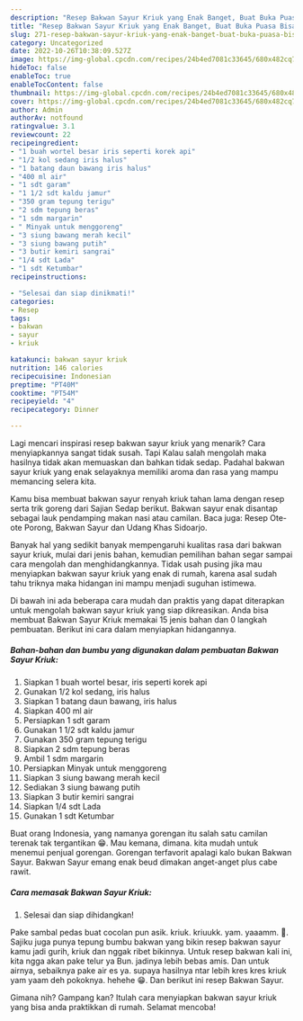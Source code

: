 ```yaml
---
description: "Resep Bakwan Sayur Kriuk yang Enak Banget, Buat Buka Puasa Bisa Manjain Lidah"
title: "Resep Bakwan Sayur Kriuk yang Enak Banget, Buat Buka Puasa Bisa Manjain Lidah"
slug: 271-resep-bakwan-sayur-kriuk-yang-enak-banget-buat-buka-puasa-bisa-manjain-lidah
category: Uncategorized
date: 2022-10-26T10:38:09.527Z
image: https://img-global.cpcdn.com/recipes/24b4ed7081c33645/680x482cq70/bakwan-sayur-kriuk-foto-resep-utama.jpg
hideToc: false
enableToc: true
enableTocContent: false
thumbnail: https://img-global.cpcdn.com/recipes/24b4ed7081c33645/680x482cq70/bakwan-sayur-kriuk-foto-resep-utama.jpg
cover: https://img-global.cpcdn.com/recipes/24b4ed7081c33645/680x482cq70/bakwan-sayur-kriuk-foto-resep-utama.jpg
author: Admin
authorAv: notfound
ratingvalue: 3.1
reviewcount: 22
recipeingredient:
- "1 buah wortel besar iris seperti korek api"
- "1/2 kol sedang iris halus"
- "1 batang daun bawang iris halus"
- "400 ml air"
- "1 sdt garam"
- "1 1/2 sdt kaldu jamur"
- "350 gram tepung terigu"
- "2 sdm tepung beras"
- "1 sdm margarin"
- " Minyak untuk menggoreng"
- "3 siung bawang merah kecil"
- "3 siung bawang putih"
- "3 butir kemiri sangrai"
- "1/4 sdt Lada"
- "1 sdt Ketumbar"
recipeinstructions:

- "Selesai dan siap dinikmati!"
categories:
- Resep
tags:
- bakwan
- sayur
- kriuk

katakunci: bakwan sayur kriuk 
nutrition: 146 calories
recipecuisine: Indonesian
preptime: "PT40M"
cooktime: "PT54M"
recipeyield: "4"
recipecategory: Dinner

---
```



Lagi mencari inspirasi resep bakwan sayur kriuk yang menarik? Cara menyiapkannya sangat tidak susah. Tapi Kalau salah mengolah maka hasilnya tidak akan memuaskan dan bahkan tidak sedap. Padahal bakwan sayur kriuk yang enak selayaknya memiliki aroma dan rasa yang mampu memancing selera kita.


Kamu bisa membuat bakwan sayur renyah kriuk tahan lama dengan resep serta trik goreng dari Sajian Sedap berikut. Bakwan sayur enak disantap sebagai lauk pendamping makan nasi atau camilan. Baca juga: Resep Ote-ote Porong, Bakwan Sayur dan Udang Khas Sidoarjo.

Banyak hal yang sedikit banyak mempengaruhi kualitas rasa dari bakwan sayur kriuk, mulai dari jenis bahan, kemudian pemilihan bahan segar sampai cara mengolah dan menghidangkannya. Tidak usah pusing jika mau menyiapkan bakwan sayur kriuk yang enak di rumah, karena asal sudah tahu triknya maka hidangan ini mampu menjadi suguhan istimewa.


Di bawah ini ada beberapa cara mudah dan praktis yang dapat diterapkan untuk mengolah bakwan sayur kriuk yang siap dikreasikan. Anda bisa membuat Bakwan Sayur Kriuk memakai 15 jenis bahan dan 0 langkah pembuatan. Berikut ini cara dalam menyiapkan hidangannya.

<!--inarticleads1-->

##### Bahan-bahan dan bumbu yang digunakan dalam pembuatan Bakwan Sayur Kriuk:

1. Siapkan 1 buah wortel besar, iris seperti korek api
1. Gunakan 1/2 kol sedang, iris halus
1. Siapkan 1 batang daun bawang, iris halus
1. Siapkan 400 ml air
1. Persiapkan 1 sdt garam
1. Gunakan 1 1/2 sdt kaldu jamur
1. Gunakan 350 gram tepung terigu
1. Siapkan 2 sdm tepung beras
1. Ambil 1 sdm margarin
1. Persiapkan  Minyak untuk menggoreng
1. Siapkan 3 siung bawang merah kecil
1. Sediakan 3 siung bawang putih
1. Siapkan 3 butir kemiri sangrai
1. Siapkan 1/4 sdt Lada
1. Gunakan 1 sdt Ketumbar


Buat orang Indonesia, yang namanya gorengan itu salah satu camilan terenak tak tergantikan 😁. Mau kemana, dimana. kita mudah untuk menemui penjual gorengan. Gorengan terfavorit apalagi kalo bukan Bakwan Sayur. Bakwan Sayur emang enak beud dimakan anget-anget plus cabe rawit. 

<!--inarticleads2-->

##### Cara memasak Bakwan Sayur Kriuk:


1. Selesai dan siap dihidangkan!

Pake sambal pedas buat cocolan pun asik. kriuk. kriuukk. yam. yaaamm. 🤤. Sajiku juga punya tepung bumbu bakwan yang bikin resep bakwan sayur kamu jadi gurih, kriuk dan nggak ribet bikinnya. Untuk resep bakwan kali ini, kita ngga akan pake telur ya Bun. jadinya lebih bebas amis. Dan untuk airnya, sebaiknya pake air es ya. supaya hasilnya ntar lebih kres kres kriuk yam yaam deh pokoknya. hehehe 😁. Dan berikut ini resep Bakwan Sayur. 

Gimana nih? Gampang kan? Itulah cara menyiapkan bakwan sayur kriuk yang bisa anda praktikkan di rumah. Selamat mencoba!
